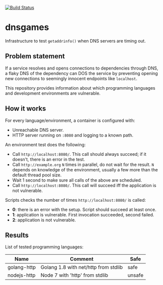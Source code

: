 [![Build Status](https://travis-ci.org/Motiejus/blackhole.svg?branch=master)](https://travis-ci.org/Motiejus/blackhole)

dnsgames
========

Infrastructure to test `getaddrinfo()` when DNS servers are timing out.

Problem statement
-----------------

If a service resolves and opens connections to dependencies through DNS, a
flaky DNS of the dependency can DOS the service by preventing opening new
connections to seemingly innocent endpoints like `localhost`.

This repository provides information about which programming languages and
development environments are vulnerable.

How it works
------------

For every language/environment, a container is configured with:

* Unreachable DNS server.
* HTTP server running on `:8080` and logging to a known path.

An environment test does the following:

* Call `http://localhost:8080/`. This call should always succeed; if it
  doesn't, there is an error in the test.
* Call `http://example.org` `N` times in parallel, do not wait for the result.
  `N` depends on knowledge of the environment, usually a few more than the
  default thread pool size.
* Wait 1 second to make sure all calls of the above are scheduled.
* Call `http://localhost:8080/`. This call will succeed iff the application is
  not vulnerable.

Scripts checks the number of times `http://localhost:8080/` is called:
* **0**: there is an error with the setup. Script should succeed at least once.
* **1**: application is vulnerable. First invocation succeeded, second failed.
* **2**: application is not vulnerable.

Results
-------

List of tested programming languages:

| Name | Comment | Safe |
| ---- | ------- | ------ |
| golang-http | Golang 1.8 with net/http from stdlib | safe |
| nodejs-http | Node 7 with 'http' from stdlib | unsafe |
